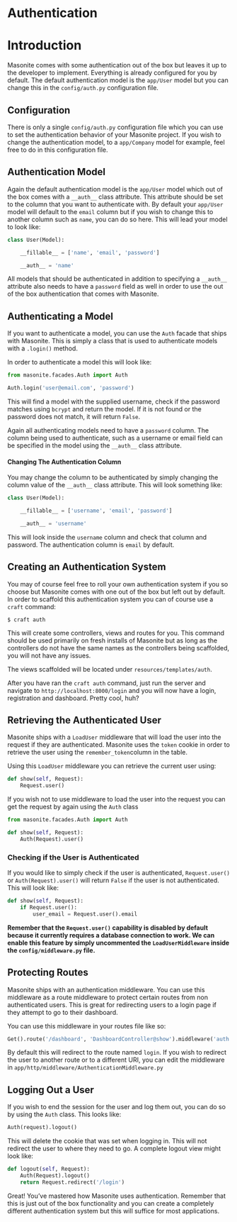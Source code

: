 # Authentication

# Introduction

Masonite comes with some authentication out of the box but leaves it up to the developer to implement. Everything is already configured for you by default. The default authentication model is the `app/User` model but you can change this in the `config/auth.py` configuration file.

## Configuration

There is only a single `config/auth.py` configuration file which you can use to set the authentication behavior of your Masonite project. If you wish to change the authentication model, to a `app/Company` model for example, feel free to do in this configuration file.

## Authentication Model

Again the default authentication model is the `app/User` model which out of the box comes with a `__auth__` class attribute. This attribute should be set to the column that you want to authenticate with. By default your `app/User` model will default to the `email` column but if you wish to change this to another column such as `name`, you can do so here. This will lead your  model to look like:

```python
class User(Model):

    __fillable__ = ['name', 'email', 'password']

    __auth__ = 'name'
```

All models that should be authenticated in addition to specifying a `__auth__` attribute also needs to have a `password` field as well in order to use the out of the box authentication that comes with Masonite.

## Authenticating a Model

If you want to authenticate a model, you can use the `Auth` facade that ships with Masonite. This is simply a class that is used to authenticate models with a `.login()` method.

In order to authenticate a model this will look like:

```python
from masonite.facades.Auth import Auth

Auth.login('user@email.com', 'password')
```

This will find a model with the supplied username, check if the password matches using `bcrypt` and return the model. If it is not found or the password does not match, it will return `False`.

Again all authenticating models need to have a `password` column. The column being used to authenticate, such as a username or email field can be specified in the model using the `__auth__` class attribute.

#### Changing The Authentication Column

You may change the column to be authenticated by simply changing the column value of the `__auth__` class attribute. This will look something like:

```python
class User(Model):

    __fillable__ = ['username', 'email', 'password']

    __auth__ = 'username'
```

This will look inside the `username` column and check that column and password. The authentication column is `email` by default.

## Creating an Authentication System

You may of course feel free to roll your own authentication system if you so choose but Masonite comes with one out of the box but left out by default. In order to scaffold this authentication system you can of course use a `craft` command:

```
$ craft auth
```

This will create some controllers, views and routes for you. This command should be used primarily on fresh installs of Masonite but as long as the controllers do not have the same names as the controllers being scaffolded, you will not have any issues.

The views scaffolded will be located under `resources/templates/auth`.

After you have ran the `craft auth` command, just run the server and navigate to `http://localhost:8000/login` and you will now have a login, registration and dashboard. Pretty cool, huh?

## Retrieving the Authenticated User

Masonite ships with a `LoadUser` middleware that will load the user into the request if they are authenticated. Masonite uses the `token` cookie in order to retrieve the user using the `remember_token`column in the table.

Using this `LoadUser` middleware you can retrieve the current user using:

```python
def show(self, Request):
    Request.user()
```

If you wish not to use middleware to load the user into the request you can get the request by again using the `Auth` class

```python
from masonite.facades.Auth import Auth

def show(self, Request):
    Auth(Request).user()
```

### Checking if the User is Authenticated

If you would like to simply check if the user is authenticated, `Request.user()` or `Auth(Request).user()` will return `False` if the user is not authenticated. This will look like:

```python
def show(self, Request):
    if Request.user():
        user_email = Request.user().email
```

**Remember that the `Request.user()` capability is disabled by default because it currently requires a database connection to work. We can enable this feature by simply uncommented the `LoadUserMiddleware` inside the `config/middleware.py` file.**

## Protecting Routes

Masonite ships with an authentication middleware. You can use this middleware as a route middleware to protect certain routes from non authenticated users. This is great for redirecting users to a login page if they attempt to go to their dashboard.

You can use this middleware in your routes file like so:

```python
Get().route('/dashboard', 'DashboardController@show').middleware('auth')
```

By default this will redirect to the route named `login`. If you wish to redirect the user to another route or to a different URI, you can edit the middleware in `app/http/middleware/AuthenticationMiddleware.py`

## Logging Out a User

If you wish to end the session for the user and log them out, you can do so by using the `Auth` class. This looks like:

```python
Auth(request).logout()
```

This will delete the cookie that was set when logging in. This will not redirect the user to where they need to go. A complete logout view might look like:

```python
def logout(self, Request):
    Auth(Request).logout()
    return Request.redirect('/login')
```

Great! You’ve mastered how Masonite uses authentication. Remember that this is just out of the box functionality and you can create a completely different authentication system but this will suffice for most applications.